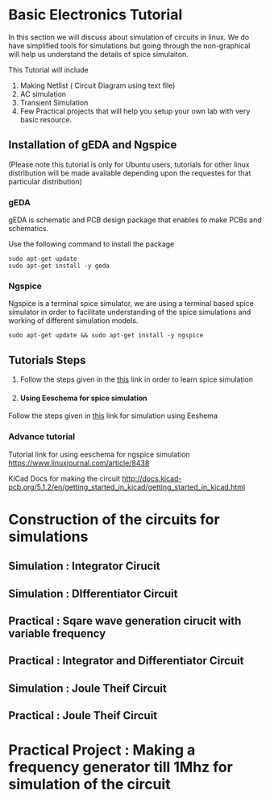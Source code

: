 # Basic Electronics Tutorial

In this section we will discuss about simulation of circuits in linux.
We do have simplified tools for simulations but going through the non-graphical
will help us understand the details of spice simulaiton.

This Tutorial will include 

1. Making Netlist ( Circuit Diagram using text file)
2. AC simulation
3. Transient Simulation 
4. Few Practical projects that will help you setup your own lab with very basic resource.

## Installation of gEDA and Ngspice 

(Please note this tutorial is only for Ubuntu users, tutorials for other linux distribution will be made available depending upon the requestes for that particular distribution)

### gEDA

gEDA is schematic and PCB design package that enables to make PCBs and schematics.

Use the following command to install the package

```
sudo apt-get update
sudo apt-get install -y geda
```

### Ngspice 

Ngspice is a terminal spice simulator, we are using a terminal based spice simulator in order to facilitate understanding of the spice simulations and working of different simulation models.

```
sudo apt-get update && sudo apt-get install -y ngspice 
```

## Tutorials Steps

1. Follow the steps given in the [this](<http://ngspice.sourceforge.net/ngspice-tutorial.html>) link in order to learn spice simulation

2.  #### Using Eeschema for spice simulation 

   Follow the steps given in [this](http://ngspice.sourceforge.net/ngspice-eeschema.html) link for simulation using Eeshema

### Advance tutorial 

Tutorial link for using eeschema for ngspice simulation
https://www.linuxjournal.com/article/8438

KiCad Docs for making the circuit
http://docs.kicad-pcb.org/5.1.2/en/getting_started_in_kicad/getting_started_in_kicad.html

# Construction of the circuits for simulations

## Simulation : Integrator Cirucit 

## Simulation : DIfferentiator Circuit 

## Practical : Sqare wave generation cirucit with variable frequency

## Practical : Integrator and Differentiator Circuit

## Simulation : Joule Theif Circuit 

## Practical : Joule Theif Circuit 

# Practical Project : Making a frequency generator till 1Mhz for simulation of the circuit

